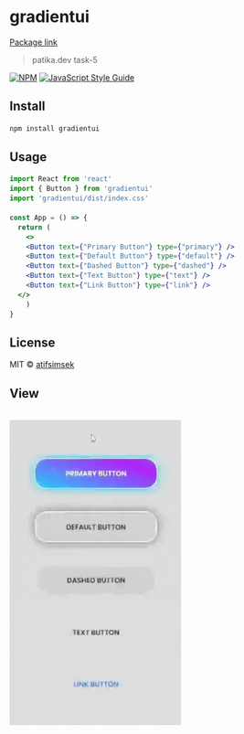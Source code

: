 # gradientui

[Package link](https://www.npmjs.com/package/gradientui)

> patika.dev task-5

[![NPM](https://img.shields.io/npm/v/gradientui.svg)](https://www.npmjs.com/package/gradientui) [![JavaScript Style Guide](https://img.shields.io/badge/code_style-standard-brightgreen.svg)](https://standardjs.com)

## Install

```bash
npm install gradientui
```

## Usage

```jsx
import React from 'react'
import { Button } from 'gradientui'
import 'gradientui/dist/index.css'

const App = () => {
  return (
    <>
    <Button text={"Primary Button"} type={"primary"} />
    <Button text={"Default Button"} type={"default"} />
    <Button text={"Dashed Button"} type={"dashed"} />
    <Button text={"Text Button"} type={"text"} />
    <Button text={"Link Button"} type={"link"} />
  </>
    )
}
```

## License

MIT © [atifsimsek](https://github.com/atifsimsek)

## View

<br/>

<img src="./src/img/gif-1.gif"  width="300" />
